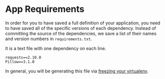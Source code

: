 # App Requirements
In order for you to have saved a full definition of your application, you need to have saved all of the specific versions of each dependency.
Instead of committing the source of the dependencies, we save a list of their names and version numbers in `requirements.txt`.

It is a text file with one dependency on each line.
```
requests==2.10.0
Pillow==3.1.0
```

In general, you will be generating this file via [freezing your virtualenv](virtualenv.md#freeze).
